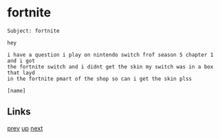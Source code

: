 # fortnite

    Subject: fortnite

    hey

    i have a question i play on nintendo switch frof season 5 chapter 1 and i got
    the fortnite switch and i didnt get the skin my switch was in a box that layd
    in the fortnite pmart of the shop so can i get the skin plss

    [name]

## Links

[prev](../2021/2021-12-26.md) [up](../) [next](2022-02-02.md)
